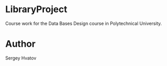 # LibraryProject
Course work for the Data Bases Design course in Polytechnical University.

# Author
Sergey Hvatov
